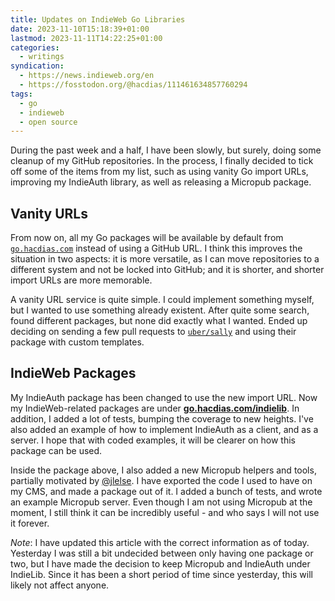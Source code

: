 ```yaml
---
title: Updates on IndieWeb Go Libraries
date: 2023-11-10T15:18:39+01:00
lastmod: 2023-11-11T14:22:25+01:00
categories:
  - writings
syndication:
  - https://news.indieweb.org/en
  - https://fosstodon.org/@hacdias/111461634857760294
tags:
  - go
  - indieweb
  - open source
---
```


During the past week and a half, I have been slowly, but surely, doing some cleanup of my GitHub repositories. In the process, I finally decided to tick off some of the items from my list, such as using vanity Go import URLs, improving my IndieAuth library, as well as releasing a Micropub package.

<!--more-->

## Vanity URLs

From now on, all my Go packages will be available by default from [`go.hacdias.com`](https://go.hacdias.com) instead of using a GitHub URL. I think this improves the situation in two aspects: it is more versatile, as I can move repositories to a different system and not be locked into GitHub; and it is shorter, and shorter import URLs are more memorable.

A vanity URL service is quite simple. I could implement something myself, but I wanted to use something already existent. After quite some search, found different packages, but none did exactly what I wanted. Ended up deciding on sending a few pull requests to [`uber/sally`](https://go.uber.org/sally) and using their package with custom templates.

## IndieWeb Packages

My IndieAuth package has been changed to use the new import URL. Now my IndieWeb-related packages are under [**go.hacdias.com/indielib**](https://go.hacdias.com/indielib). In addition, I added a lot of tests, bumping the coverage to new heights. I've also added an example of how to implement IndieAuth as a client, and as a server. I hope that with coded examples, it will be clearer on how this package can be used.

Inside the package above, I also added a new Micropub helpers and tools, partially motivated by [@jlelse](https://fosstodon.org/@jle/111351505430671803). I have exported the code I used to have on my CMS, and made a package out of it. I added a bunch of tests, and wrote an example Micropub server. Even though I am not using Micropub at the moment, I still think it can be incredibly useful - and who says I will not use it forever.

*Note*: I have updated this article with the correct information as of today. Yesterday I was still a bit undecided between only having one package or two, but I have made the decision to keep Micropub and IndieAuth under IndieLib. Since it has been a short period of time since yesterday, this will likely not affect anyone.
